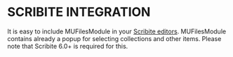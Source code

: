 # SCRIBITE INTEGRATION

It is easy to include MUFilesModule in your [Scribite editors](https://github.com/zikula-modules/Scribite/).
MUFilesModule contains already a popup for selecting collections and other items.
Please note that Scribite 6.0+ is required for this.
